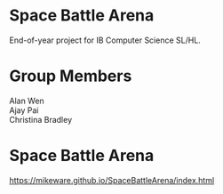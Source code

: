 # Space Battle Arena
End-of-year project for IB Computer Science SL/HL.

# Group Members
Alan Wen\
Ajay Pai\
Christina Bradley

# Space Battle Arena
https://mikeware.github.io/SpaceBattleArena/index.html
